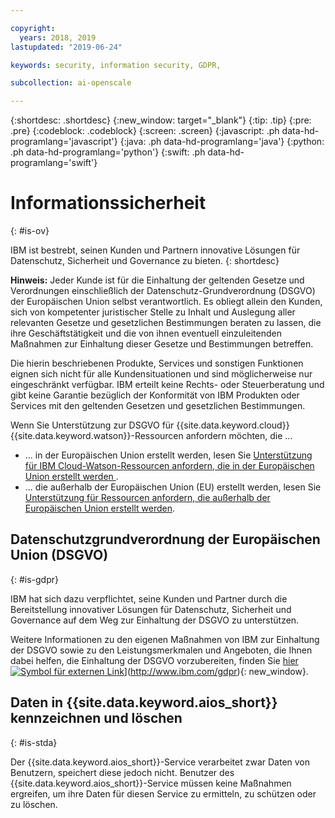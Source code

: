 ```yaml
---

copyright:
  years: 2018, 2019
lastupdated: "2019-06-24"

keywords: security, information security, GDPR, 

subcollection: ai-openscale

---
```


{:shortdesc: .shortdesc}
{:new_window: target="_blank"}
{:tip: .tip}
{:pre: .pre}
{:codeblock: .codeblock}
{:screen: .screen}
{:javascript: .ph data-hd-programlang='javascript'}
{:java: .ph data-hd-programlang='java'}
{:python: .ph data-hd-programlang='python'}
{:swift: .ph data-hd-programlang='swift'}

# Informationssicherheit
{: #is-ov}

IBM ist bestrebt, seinen Kunden und Partnern innovative Lösungen für Datenschutz, Sicherheit und Governance zu bieten.
{: shortdesc}

**Hinweis:**
Jeder Kunde ist für die Einhaltung der geltenden Gesetze und Verordnungen einschließlich der Datenschutz-Grundverordnung (DSGVO) der Europäischen Union selbst verantwortlich. Es obliegt allein den Kunden, sich von kompetenter juristischer Stelle zu Inhalt und Auslegung aller relevanten Gesetze und gesetzlichen Bestimmungen beraten zu lassen, die ihre Geschäftstätigkeit und die von ihnen eventuell einzuleitenden Maßnahmen zur Einhaltung dieser Gesetze und Bestimmungen betreffen.

Die hierin beschriebenen Produkte, Services und sonstigen Funktionen eignen sich nicht für alle Kundensituationen und sind möglicherweise nur eingeschränkt verfügbar. IBM erteilt keine Rechts- oder Steuerberatung und gibt keine Garantie bezüglich der Konformität von IBM Produkten oder Services mit den geltenden Gesetzen und gesetzlichen Bestimmungen.

Wenn Sie Unterstützung zur DSGVO für {{site.data.keyword.cloud}} {{site.data.keyword.watson}}-Ressourcen anfordern möchten, die ...

-   ... in der Europäischen Union erstellt werden, lesen Sie [Unterstützung für IBM Cloud-Watson-Ressourcen anfordern, die in der Europäischen Union erstellt werden
](/docs/services/watson?topic=watson-gdpr-sar#request-EU).
-   ... die außerhalb der Europäischen Union (EU) erstellt werden, lesen Sie [Unterstützung für Ressourcen anfordern, die außerhalb der Europäischen Union erstellt werden](/docs/services/watson?topic=watson-gdpr-sar#request-non-EU).

## Datenschutzgrundverordnung der Europäischen Union (DSGVO)
{: #is-gdpr}

IBM hat sich dazu verpflichtet, seine Kunden und Partner durch die Bereitstellung innovativer Lösungen für Datenschutz, Sicherheit und Governance auf dem Weg zur Einhaltung der DSGVO zu unterstützen.

Weitere Informationen zu den eigenen Maßnahmen von IBM zur Einhaltung der DSGVO sowie zu den Leistungsmerkmalen und Angeboten, die Ihnen dabei helfen, die Einhaltung der DSGVO vorzubereiten, finden Sie [hier ![Symbol für externen Link](../../icons/launch-glyph.svg "Symbol für externen Link")](../../icons/launch-glyph.svg "External link icon")](http://www.ibm.com/gdpr){: new_window}.

## Daten in {{site.data.keyword.aios_short}} kennzeichnen und löschen
{: #is-stda}

Der {{site.data.keyword.aios_short}}-Service verarbeitet zwar Daten von Benutzern, speichert diese jedoch nicht. Benutzer des {{site.data.keyword.aios_short}}-Service müssen keine Maßnahmen ergreifen, um ihre Daten für diesen Service zu ermitteln, zu schützen oder zu löschen.
